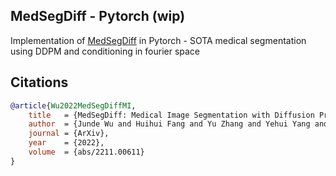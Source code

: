 ## MedSegDiff - Pytorch (wip)

Implementation of <a href="https://arxiv.org/abs/2211.00611">MedSegDiff</a> in Pytorch - SOTA medical segmentation using DDPM and conditioning in fourier space

## Citations

```bibtex
@article{Wu2022MedSegDiffMI,
    title   = {MedSegDiff: Medical Image Segmentation with Diffusion Probabilistic Model},
    author  = {Junde Wu and Huihui Fang and Yu Zhang and Yehui Yang and Yanwu Xu},
    journal = {ArXiv},
    year    = {2022},
    volume  = {abs/2211.00611}
}
```
